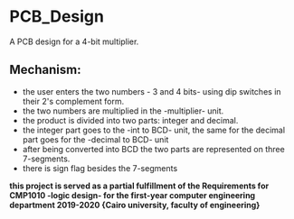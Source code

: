 # PCB_Design
 A PCB design for a 4-bit multiplier.
 ## Mechanism:
 - the user enters the two numbers - 3 and 4 bits- using dip switches in their 2's complement form.
 - the two numbers are multiplied in the -multiplier- unit.
 - the product is divided into two parts: integer and decimal.
 - the integer part goes to the -int to BCD- unit, the same for the decimal part goes for the -decimal to BCD- unit
 - after being converted into BCD the two parts are represented on three 7-segments.
 - there is sign flag besides the 7-segments
 
 **this project is served as a partial fulfillment of the Requirements for CMP1010 -logic design- for the first-year computer engineering department 2019-2020 {Cairo university, faculty of engineering}**
